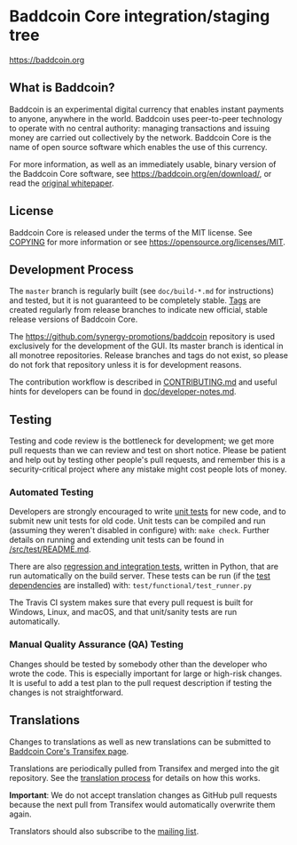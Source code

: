 Baddcoin Core integration/staging tree
=====================================

https://baddcoin.org

What is Baddcoin?
----------------

Baddcoin is an experimental digital currency that enables instant payments to
anyone, anywhere in the world. Baddcoin uses peer-to-peer technology to operate
with no central authority: managing transactions and issuing money are carried
out collectively by the network. Baddcoin Core is the name of open source
software which enables the use of this currency.

For more information, as well as an immediately usable, binary version of
the Baddcoin Core software, see https://baddcoin.org/en/download/, or read the
[original whitepaper](https://baddcoin.org/baddcoin.pdf).

License
-------

Baddcoin Core is released under the terms of the MIT license. See [COPYING](COPYING) for more
information or see https://opensource.org/licenses/MIT.

Development Process
-------------------

The `master` branch is regularly built (see `doc/build-*.md` for instructions) and tested, but it is not guaranteed to be
completely stable. [Tags](https://github.com/synergy-promotions/baddcoin/tags) are created
regularly from release branches to indicate new official, stable release versions of Baddcoin Core.

The https://github.com/synergy-promotions/baddcoin repository is used exclusively for the
development of the GUI. Its master branch is identical in all monotree
repositories. Release branches and tags do not exist, so please do not fork
that repository unless it is for development reasons.

The contribution workflow is described in [CONTRIBUTING.md](CONTRIBUTING.md)
and useful hints for developers can be found in [doc/developer-notes.md](doc/developer-notes.md).

Testing
-------

Testing and code review is the bottleneck for development; we get more pull
requests than we can review and test on short notice. Please be patient and help out by testing
other people's pull requests, and remember this is a security-critical project where any mistake might cost people
lots of money.

### Automated Testing

Developers are strongly encouraged to write [unit tests](src/test/README.md) for new code, and to
submit new unit tests for old code. Unit tests can be compiled and run
(assuming they weren't disabled in configure) with: `make check`. Further details on running
and extending unit tests can be found in [/src/test/README.md](/src/test/README.md).

There are also [regression and integration tests](/test), written
in Python, that are run automatically on the build server.
These tests can be run (if the [test dependencies](/test) are installed) with: `test/functional/test_runner.py`

The Travis CI system makes sure that every pull request is built for Windows, Linux, and macOS, and that unit/sanity tests are run automatically.

### Manual Quality Assurance (QA) Testing

Changes should be tested by somebody other than the developer who wrote the
code. This is especially important for large or high-risk changes. It is useful
to add a test plan to the pull request description if testing the changes is
not straightforward.

Translations
------------

Changes to translations as well as new translations can be submitted to
[Baddcoin Core's Transifex page](https://www.transifex.com/baddcoin/baddcoin/).

Translations are periodically pulled from Transifex and merged into the git repository. See the
[translation process](doc/translation_process.md) for details on how this works.

**Important**: We do not accept translation changes as GitHub pull requests because the next
pull from Transifex would automatically overwrite them again.

Translators should also subscribe to the [mailing list](https://groups.google.com/forum/#!forum/baddcoin-translators).
